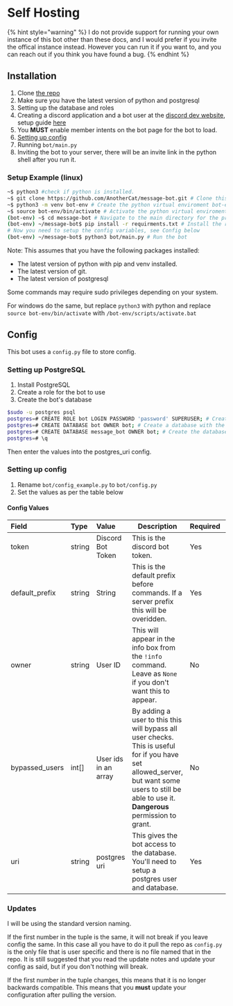 # Self Hosting

{% hint style="warning" %}
I do not provide support for running your own instance of this bot other than these docs, and I would prefer if you invite the offical instance instead. However you can run it if you want to, and you can reach out if you think you have found a bug.
{% endhint %}

## Installation

1. Clone [the repo](https://github.com/AnotherCat/message-bot)
2. Make sure you have the latest version of python and postgresql
3. Setting up the database and roles
4. Creating a discord application and a bot user at the [discord dev website](https://discord.com/developers/applications), setup guide [here](https://discordpy.readthedocs.io/en/latest/discord.html#creating-a-bot-account)
5. You **MUST** enable member intents on the bot page for the bot to load.
6. [Setting up config](#config)
7. Running `bot/main.py`
8. Inviting the bot to your server, there will be an invite link in the python shell after you run it.

### Setup Example (linux)

```bash
~$ python3 #check if python is installed.
~$ git clone https://github.com/AnotherCat/message-bot.git # Clone this github repo
~$ python3 -m venv bot-env # Create the python virtual enviroment bot-env
~$ source bot-env/bin/activate # Activate the python virtual enviroment (will need to do this every time you want to be able to run the bot)
(bot-env) ~$ cd message-bot # Navigate to the main directory for the project.
(bot-env) ~/message-bot$ pip install -r requirments.txt # Install the required python packages.
# Now you need to setup the config variables, see Config below
(bot-env) ~/message-bot$ python3 bot/main.py # Run the bot
```

Note: This assumes that you have the following packages installed:

- The latest version of python with pip and venv installed.
- The latest version of git.
- The latest version of postgresql

Some commands may require sudo privileges depending on your system.

For windows do the same, but replace `python3` with python and replace `source bot-env/bin/activate` with `/bot-env/scripts/activate.bat`

## Config

This bot uses a `config.py` file to store config.

### Setting up PostgreSQL

1. Install PostgreSQL
2. Create a role for the bot to use
3. Create the bot's database

```bash
$sudo -u postgres psql
postgres=# CREATE ROLE bot LOGIN PASSWORD 'password' SUPERUSER; # Create the role for the bot to use. You can do it without superuser, look up the docs to see what's needed.
postgres=# CREATE DATABASE bot OWNER bot; # Create a database with the same name as the role, so that you can login easier
postgres=# CREATE DATABASE message_bot OWNER bot; # Create the database the bot will use
postgres=# \q
```

Then enter the values into the postgres_uri config.

### Setting up config

1. Rename `bot/config_example.py` to `bot/config.py`
2. Set the values as per the table below

#### Config Values

| Field         | Type     | Value                                             | Description                                                  | Required | Default |
| :-------------- | :------------------ | :----------------------------------------------------------- | --------------- | :-------------- | --------------- |
| token | string         | Discord Bot Token  | This is the discord bot token.                               | Yes | `""` |
| default_prefix    | string         | String    | This is the default prefix before commands. If a server prefix this will be overidden. | Yes | `"!"` |
| owner   | string | User ID | This will appear in the info box from the `!info` command. Leave as `None` if you don't want this to appear. | No | `None` |
| bypassed_users | int[] | User ids in an array | By adding a user to this this will bypass all user checks. This is useful for if you have set allowed_server, but want some users to still be able to use it. **Dangerous** permission to grant. | No | `[]` |
| uri | string | postgres uri | This gives the bot access to the database. You'll need to setup a postgres user and database. | Yes | see config file |

### Updates

I will be using the standard version naming.

If the first number in the tuple is the same, it will not break if you leave config the same. In this case all you have to do it pull the repo as `config.py` is the only file that is user specific and there is no file named that in the repo.
It is still suggested that you read the update notes and update your config as said, but if you don't nothing will break.

If the first number in the tuple changes, this means that it is no longer backwards compatible.
This means that you **must** update your configuration after pulling the version.
